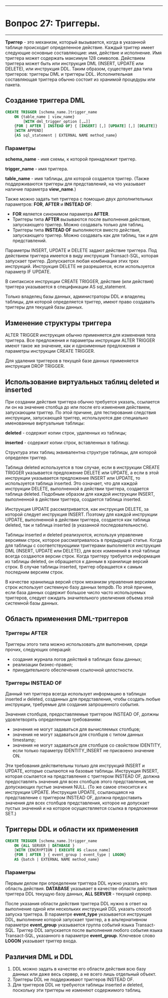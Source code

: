___
# Вопрос 27: Триггеры.
___

**Триггер** - это механизм, который вызывается, когда в указанной таблице происходит определенное действие. Каждый триггер имеет следующие основные составляющие: имя, действие и исполнение. Имя триггера может содержать максимум 128 символов. Действием триггера может быть или инструкция DML (INSERT, UPDATE или DELETE), или инструкция DDL. Таким образом, существует два типа триггеров: триггеры DML и триггеры DDL. Исполнительная составляющая триггера обычно состоит из хранимой процедуры или пакета.

## Создание триггера DML
```sql
CREATE TRIGGER [schema_name.]trigger_name
    ON {table_name | view_name}
        [WITH dml_trigger_option [,…]]
    {FOR | AFTER | INSTEAD OF} { [INSERT] [,] [UPDATE] [,] [DELETE]}
    [WITH APPEND]
    {AS sql_statement | EXTERNAL NAME method_name}
```

### Параметры

**schema_name** - имя схемы, к которой принадлежит триггер.

**trigger_name** - имя триггера.

**table_name** - имя таблицы, для которой создается триггер. (Также поддерживаются триггеры для представлений, на что указывает наличие параметра **view_name**.)

Также можно задать тип триггера с помощью двух дополнительных параметров: **FOR**, **AFTER** и **INSTEAD OF**:
* **FOR** является синонимом параметра **AFTER**.
* Триггеры типа **AFTER** вызываются после выполнения действия, запускающего триггер. Можно создавать только для таблиц.
* Триггеры типа **INSTEAD OF** выполняются вместо действия, запускающего триггер. Можно создавать как для таблиц, так и для представлений.

Параметры INSERT, UPDATE и DELETE задают действие триггера. Под действием триггера имеется в виду инструкция Transact-SQL, которая запускает триггер. Допускается любая комбинация этих трех инструкций. Инструкция DELETE не разрешается, если используется параметр IF UPDATE.

В синтаксисе инструкции CREATE TRIGGER, действие (или действия) триггера указывается в спецификации AS sql_statement.

Только владелец базы данных, администраторы DDL и владелец таблицы, для которой определяется триггер, имеют право создавать триггеры для текущей базы данных.

## Изменение структуры триггера
ALTER TRIGGER инструкция обычно применяется для изменения тела триггера. Все предложения и параметры инструкции ALTER TRIGGER имеют такое же значение, как и одноименные предложения и параметры инструкции CREATE TRIGGER.

Для удаления триггеров в текущей базе данных применяется инструкция DROP TRIGGER.

## Использование виртуальных таблиц deleted и inserted
При создании действия триггера обычно требуется указать, ссылается ли он на значение столбца до или после его изменения действием, запускающим триггер. По этой причине, для тестирования следствия инструкции, запускающей триггер, используются две специально именованные виртуальные таблицы:

**deleted** - содержит копии строк, удаленных из таблицы;

**inserted** - содержит копии строк, вставленных в таблицу.

Структура этих таблиц эквивалентна структуре таблицы, для которой определен триггер.

Таблица deleted используется в том случае, если в инструкции CREATE TRIGGER указывается предложение DELETE или UPDATE, а если в этой инструкции указывается предложение INSERT или UPDATE, то используется таблица inserted. Это означает, что для каждой инструкции DELETE, выполненной в действии триггера, создается таблица deleted. Подобным образом для каждой инструкции INSERT, выполненной в действии триггера, создается таблица inserted.

Инструкция UPDATE рассматривается, как инструкция DELETE, за которой следует инструкция INSERT. Поэтому для каждой инструкции UPDATE, выполненной в действии триггера, создается как таблица deleted, так и таблица inserted (в указанной последовательности).

Таблицы inserted и deleted реализуются, используя управление версиями строк, которое рассматривалось в предыдущей статье. Когда для таблицы с соответствующими триггерами выполняется инструкция DML (INSERT, UPDATE или DELETE), для всех изменений в этой таблице всегда создаются версии строк. Когда триггеру требуется информация из таблицы deleted, он обращается к данным в хранилище версий строк. В случае таблицы inserted, триггер обращается к самым последним версиям строк.

В качестве хранилища версий строк механизм управления версиями строк использует системную базу данных tempdb. По этой причине, если база данных содержит большое число часто используемых триггеров, следует ожидать значительного увеличения объема этой системной базы данных.

## Область применения DML-триггеров
### Триггеры AFTER
Триггеры этого типа можно использовать для выполнения, среди прочих, следующих операций:
* создания журнала логов действий в таблицах базы данных;
* реализации бизнес-правил;
* принудительного обеспечения ссылочной целостности.

### Триггеры INSTEAD OF
Данный тип триггера всегда использует информацию в таблицах inserted и deleted, созданных для представления, чтобы создать любые инструкции, требуемые для создания запрошенного события.

Значения столбцов, предоставляемые триггером INSTEAD OF, должны удовлетворять определенным требованиям:
* значения не могут задаваться для вычисляемых столбцов;
* значения не могут задаваться для столбцов с типом данных timestamp;
* значения не могут задаваться для столбцов со свойством IDENTITY, если только параметру IDENTITY_INSERT не присвоено значение ON.

Эти требования действительны только для инструкций INSERT и UPDATE, которые ссылаются на базовые таблицы. Инструкция INSERT, которая ссылается на представления с триггером INSTEAD OF, должна предоставлять значения для всех столбцов этого представления, не допускающих пустые значения NULL. (То же самое относится и к инструкции UPDATE. Инструкция UPDATE, ссылающаяся на представление с триггером INSTEAD OF, должна предоставить значения для всех столбцов представления, которое не допускает пустых значений и на которое осуществляется ссылка в предложении SET.)

## Триггеры DDL и области их применения
```sql
CREATE TRIGGER [schema_name.]trigger_name
    ON {ALL SERVER | DATABASE }
    [WITH {ENCRYPTION | EXECUTE AS clause_name]
    {FOR | AFTER } { event_group | event_type | LOGON}
    AS {batch | EXTERNAL NAME method_name}
```

### Параметры
Первым делом при определении триггера DDL нужно указать его область действия. **DATABASE** указывает в качестве области действия триггера DDL текущую базу данных, **ALL SERVER** - текущий сервер.

После указания области действия триггера DDL нужно в ответ на выполнение одной или нескольких инструкций DDL указать способ запуска триггера. В параметре **event_type** указывается инструкция DDL, выполнение которой запускает триггер, а в альтернативном параметре **event_group** указывается группа событий языка Transact-SQL. Триггер DDL запускается после выполнения любого события языка Transact-SQL, указанного в параметре **event_group**. Ключевое слово **LOGON** указывает триггер входа.

## Различия DML и DDL

1. DDL можно задать в качестве его области действия всю базу данных или даже весь сервер, а не всего лишь отдельный объект. 
2. Триггеры DDL не поддерживают триггеров INSTEAD OF.
3. Для триггеров DDL не требуются таблицы inserted и deleted, поскольку эти триггеры не изменяют содержимого таблиц.
